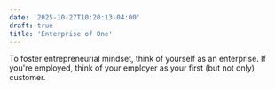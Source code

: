 ```yaml
---
date: '2025-10-27T10:20:13-04:00'
draft: true
title: 'Enterprise of One'
---
```


To foster entrepreneurial mindset, think of yourself as an enterprise. If you're employed, think of your employer as your first (but not only) customer.